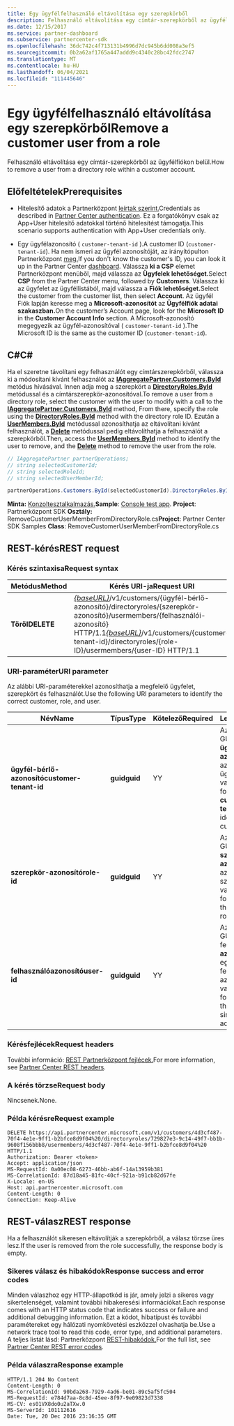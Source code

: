 ```yaml
---
title: Egy ügyfélfelhasználó eltávolítása egy szerepkörből
description: Felhasználó eltávolítása egy címtár-szerepkörből az ügyfélfiókon belül.
ms.date: 12/15/2017
ms.service: partner-dashboard
ms.subservice: partnercenter-sdk
ms.openlocfilehash: 36dc742c4f713131b4996d7dc945b6dd008a3ef5
ms.sourcegitcommit: 0b2a62af1765a447addd9c4340c28bc42fdc2747
ms.translationtype: MT
ms.contentlocale: hu-HU
ms.lasthandoff: 06/04/2021
ms.locfileid: "111445646"
---
```

# <a name="remove-a-customer-user-from-a-role"></a><span data-ttu-id="5b1ec-103">Egy ügyfélfelhasználó eltávolítása egy szerepkörből</span><span class="sxs-lookup"><span data-stu-id="5b1ec-103">Remove a customer user from a role</span></span>

<span data-ttu-id="5b1ec-104">Felhasználó eltávolítása egy címtár-szerepkörből az ügyfélfiókon belül.</span><span class="sxs-lookup"><span data-stu-id="5b1ec-104">How to remove a user from a directory role within a customer account.</span></span>

## <a name="prerequisites"></a><span data-ttu-id="5b1ec-105">Előfeltételek</span><span class="sxs-lookup"><span data-stu-id="5b1ec-105">Prerequisites</span></span>

- <span data-ttu-id="5b1ec-106">Hitelesítő adatok a Partnerközpont [leírtak szerint.](partner-center-authentication.md)</span><span class="sxs-lookup"><span data-stu-id="5b1ec-106">Credentials as described in [Partner Center authentication](partner-center-authentication.md).</span></span> <span data-ttu-id="5b1ec-107">Ez a forgatókönyv csak az App+User hitelesítő adatokkal történő hitelesítést támogatja.</span><span class="sxs-lookup"><span data-stu-id="5b1ec-107">This scenario supports authentication with App+User credentials only.</span></span>

- <span data-ttu-id="5b1ec-108">Egy ügyfélazonosító ( `customer-tenant-id` ).</span><span class="sxs-lookup"><span data-stu-id="5b1ec-108">A customer ID (`customer-tenant-id`).</span></span> <span data-ttu-id="5b1ec-109">Ha nem ismeri az ügyfél azonosítóját, az irányítópulton Partnerközpont [meg.](https://partner.microsoft.com/dashboard)</span><span class="sxs-lookup"><span data-stu-id="5b1ec-109">If you don't know the customer's ID, you can look it up in the Partner Center [dashboard](https://partner.microsoft.com/dashboard).</span></span> <span data-ttu-id="5b1ec-110">Válassza **ki a CSP** elemet Partnerközpont menüből, majd válassza az **Ügyfelek lehetőséget.**</span><span class="sxs-lookup"><span data-stu-id="5b1ec-110">Select **CSP** from the Partner Center menu, followed by **Customers**.</span></span> <span data-ttu-id="5b1ec-111">Válassza ki az ügyfelet az ügyféllistából, majd válassza a **Fiók lehetőséget.**</span><span class="sxs-lookup"><span data-stu-id="5b1ec-111">Select the customer from the customer list, then select **Account**.</span></span> <span data-ttu-id="5b1ec-112">Az ügyfél Fiók lapján keresse meg a **Microsoft-azonosítót** az **Ügyfélfiók adatai szakaszban.**</span><span class="sxs-lookup"><span data-stu-id="5b1ec-112">On the customer’s Account page, look for the **Microsoft ID** in the **Customer Account Info** section.</span></span> <span data-ttu-id="5b1ec-113">A Microsoft-azonosító megegyezik az ügyfél-azonosítóval ( `customer-tenant-id` ).</span><span class="sxs-lookup"><span data-stu-id="5b1ec-113">The Microsoft ID is the same as the customer ID  (`customer-tenant-id`).</span></span>

## <a name="c"></a><span data-ttu-id="5b1ec-114">C\#</span><span class="sxs-lookup"><span data-stu-id="5b1ec-114">C\#</span></span>

<span data-ttu-id="5b1ec-115">Ha el szeretne távolítani egy felhasználót egy címtárszerepkörből, válassza ki a módosítani kívánt felhasználót az [**IAggregatePartner.Customers.ById**](/dotnet/api/microsoft.store.partnercenter.customers.icustomercollection.byid) metódus hívásával. Innen adja meg a szerepkört a [**DirectoryRoles.ById**](/dotnet/api/microsoft.store.partnercenter.customerdirectoryroles.idirectoryrolecollection.byid) metódussal és a címtárszerepkör-azonosítóval.</span><span class="sxs-lookup"><span data-stu-id="5b1ec-115">To remove a user from a directory role, select the customer with the user to modify with a call to the [**IAggregatePartner.Customers.ById**](/dotnet/api/microsoft.store.partnercenter.customers.icustomercollection.byid) method, From there, specify the role using the [**DirectoryRoles.ById**](/dotnet/api/microsoft.store.partnercenter.customerdirectoryroles.idirectoryrolecollection.byid) method with the directory role ID.</span></span> <span data-ttu-id="5b1ec-116">Ezután a [**UserMembers.ById**](/dotnet/api/microsoft.store.partnercenter.customerdirectoryroles.iusermembercollection.byid) metódussal azonosíthatja az eltávolítani kívánt felhasználót, a [**Delete**](/dotnet/api/microsoft.store.partnercenter.customerdirectoryroles.iusermember.delete) metódussal pedig eltávolíthatja a felhasználót a szerepkörből.</span><span class="sxs-lookup"><span data-stu-id="5b1ec-116">Then, access the [**UserMembers.ById**](/dotnet/api/microsoft.store.partnercenter.customerdirectoryroles.iusermembercollection.byid) method to identify the user to remove, and the [**Delete**](/dotnet/api/microsoft.store.partnercenter.customerdirectoryroles.iusermember.delete) method to remove the user from the role.</span></span>

``` csharp
// IAggregatePartner partnerOperations;
// string selectedCustomerId;
// string selectedRoleId;
// string selectedUserMemberId;

partnerOperations.Customers.ById(selectedCustomerId).DirectoryRoles.ById(selectedRoleId).UserMembers.ById(selectedUserMemberId).Delete();
```

<span data-ttu-id="5b1ec-117">**Minta:** [Konzoltesztalkalmazás.](console-test-app.md)</span><span class="sxs-lookup"><span data-stu-id="5b1ec-117">**Sample**: [Console test app](console-test-app.md).</span></span> <span data-ttu-id="5b1ec-118">**Project**: Partnerközpont SDK **Osztály:** RemoveCustomerUserMemberFromDirectoryRole.cs</span><span class="sxs-lookup"><span data-stu-id="5b1ec-118">**Project**: Partner Center SDK Samples **Class**: RemoveCustomerUserMemberFromDirectoryRole.cs</span></span>

## <a name="rest-request"></a><span data-ttu-id="5b1ec-119">REST-kérés</span><span class="sxs-lookup"><span data-stu-id="5b1ec-119">REST request</span></span>

### <a name="request-syntax"></a><span data-ttu-id="5b1ec-120">Kérés szintaxisa</span><span class="sxs-lookup"><span data-stu-id="5b1ec-120">Request syntax</span></span>

| <span data-ttu-id="5b1ec-121">Metódus</span><span class="sxs-lookup"><span data-stu-id="5b1ec-121">Method</span></span>     | <span data-ttu-id="5b1ec-122">Kérés URI-ja</span><span class="sxs-lookup"><span data-stu-id="5b1ec-122">Request URI</span></span>                                                                                                                           |
|------------|---------------------------------------------------------------------------------------------------------------------------------------|
| <span data-ttu-id="5b1ec-123">**Töröl**</span><span class="sxs-lookup"><span data-stu-id="5b1ec-123">**DELETE**</span></span> | <span data-ttu-id="5b1ec-124">[*{baseURL}*](partner-center-rest-urls.md)/v1/customers/{ügyfél-bérlő-azonosító}/directoryroles/{szerepkör-azonosító}/usermembers/{felhasználói-azonosító} HTTP/1.1</span><span class="sxs-lookup"><span data-stu-id="5b1ec-124">[*{baseURL}*](partner-center-rest-urls.md)/v1/customers/{customer-tenant-id}/directoryroles/{role-ID}/usermembers/{user-ID} HTTP/1.1</span></span> |

### <a name="uri-parameter"></a><span data-ttu-id="5b1ec-125">URI-paraméter</span><span class="sxs-lookup"><span data-stu-id="5b1ec-125">URI parameter</span></span>

<span data-ttu-id="5b1ec-126">Az alábbi URI-paraméterekkel azonosíthatja a megfelelő ügyfelet, szerepkört és felhasználót.</span><span class="sxs-lookup"><span data-stu-id="5b1ec-126">Use the following URI parameters to identify the correct customer, role, and user.</span></span>

| <span data-ttu-id="5b1ec-127">Név</span><span class="sxs-lookup"><span data-stu-id="5b1ec-127">Name</span></span>                   | <span data-ttu-id="5b1ec-128">Típus</span><span class="sxs-lookup"><span data-stu-id="5b1ec-128">Type</span></span>     | <span data-ttu-id="5b1ec-129">Kötelező</span><span class="sxs-lookup"><span data-stu-id="5b1ec-129">Required</span></span> | <span data-ttu-id="5b1ec-130">Leírás</span><span class="sxs-lookup"><span data-stu-id="5b1ec-130">Description</span></span>                                                                        |
|------------------------|----------|----------|------------------------------------------------------------------------------------|
| <span data-ttu-id="5b1ec-131">**ügyfél-bérlő-azonosító**</span><span class="sxs-lookup"><span data-stu-id="5b1ec-131">**customer-tenant-id**</span></span> | <span data-ttu-id="5b1ec-132">**guid**</span><span class="sxs-lookup"><span data-stu-id="5b1ec-132">**guid**</span></span> | <span data-ttu-id="5b1ec-133">Y</span><span class="sxs-lookup"><span data-stu-id="5b1ec-133">Y</span></span>        | <span data-ttu-id="5b1ec-134">Az érték egy GUID formátumú **ügyfél-bérlő-azonosító,** amely azonosítja az ügyfelet.</span><span class="sxs-lookup"><span data-stu-id="5b1ec-134">The value is a GUID formatted **customer-tenant-id** that identifies the customer.</span></span> |
| <span data-ttu-id="5b1ec-135">**szerepkör-azonosító**</span><span class="sxs-lookup"><span data-stu-id="5b1ec-135">**role-id**</span></span>            | <span data-ttu-id="5b1ec-136">**guid**</span><span class="sxs-lookup"><span data-stu-id="5b1ec-136">**guid**</span></span> | <span data-ttu-id="5b1ec-137">Y</span><span class="sxs-lookup"><span data-stu-id="5b1ec-137">Y</span></span>        | <span data-ttu-id="5b1ec-138">Az érték egy GUID formátumú **szerepkör-azonosító,** amely azonosítja a szerepkört.</span><span class="sxs-lookup"><span data-stu-id="5b1ec-138">The value is a GUID formatted **role-id** that identifies the role.</span></span>                |
| <span data-ttu-id="5b1ec-139">**felhasználóazonosító**</span><span class="sxs-lookup"><span data-stu-id="5b1ec-139">**user-id**</span></span>            | <span data-ttu-id="5b1ec-140">**guid**</span><span class="sxs-lookup"><span data-stu-id="5b1ec-140">**guid**</span></span> | <span data-ttu-id="5b1ec-141">Y</span><span class="sxs-lookup"><span data-stu-id="5b1ec-141">Y</span></span>        | <span data-ttu-id="5b1ec-142">Az érték egy GUID formátumú felhasználói **azonosító,** amely egyetlen felhasználói fiókot azonosít.</span><span class="sxs-lookup"><span data-stu-id="5b1ec-142">The value is a GUID formatted **user-id** that identifies a single user account.</span></span>   |

### <a name="request-headers"></a><span data-ttu-id="5b1ec-143">Kérésfejlécek</span><span class="sxs-lookup"><span data-stu-id="5b1ec-143">Request headers</span></span>

<span data-ttu-id="5b1ec-144">További információ: [REST Partnerközpont fejlécek.](headers.md)</span><span class="sxs-lookup"><span data-stu-id="5b1ec-144">For more information, see [Partner Center REST headers](headers.md).</span></span>

### <a name="request-body"></a><span data-ttu-id="5b1ec-145">A kérés törzse</span><span class="sxs-lookup"><span data-stu-id="5b1ec-145">Request body</span></span>

<span data-ttu-id="5b1ec-146">Nincsenek.</span><span class="sxs-lookup"><span data-stu-id="5b1ec-146">None.</span></span>

### <a name="request-example"></a><span data-ttu-id="5b1ec-147">Példa kérésre</span><span class="sxs-lookup"><span data-stu-id="5b1ec-147">Request example</span></span>

```http
DELETE https://api.partnercenter.microsoft.com/v1/customers/4d3cf487-70f4-4e1e-9ff1-b2bfce8d9f04%20/directoryroles/729827e3-9c14-49f7-bb1b-9608f156bbb8/usermembers/4d3cf487-70f4-4e1e-9ff1-b2bfce8d9f04%20 HTTP/1.1
Authorization: Bearer <token>
Accept: application/json
MS-RequestId: 0a00ec08-6273-46bb-ab6f-14a13959b381
MS-CorrelationId: 87d18a45-81fc-40cf-921a-b91cb82d67fe
X-Locale: en-US
Host: api.partnercenter.microsoft.com
Content-Length: 0
Connection: Keep-Alive
```

## <a name="rest-response"></a><span data-ttu-id="5b1ec-148">REST-válasz</span><span class="sxs-lookup"><span data-stu-id="5b1ec-148">REST response</span></span>

<span data-ttu-id="5b1ec-149">Ha a felhasználót sikeresen eltávolítják a szerepkörből, a válasz törzse üres lesz.</span><span class="sxs-lookup"><span data-stu-id="5b1ec-149">If the user is removed from the role successfully, the response body is empty.</span></span>

### <a name="response-success-and-error-codes"></a><span data-ttu-id="5b1ec-150">Sikeres válasz és hibakódok</span><span class="sxs-lookup"><span data-stu-id="5b1ec-150">Response success and error codes</span></span>

<span data-ttu-id="5b1ec-151">Minden válaszhoz egy HTTP-állapotkód is jár, amely jelzi a sikeres vagy sikertelenséget, valamint további hibakeresési információkat.</span><span class="sxs-lookup"><span data-stu-id="5b1ec-151">Each response comes with an HTTP status code that indicates success or failure and additional debugging information.</span></span> <span data-ttu-id="5b1ec-152">Ezt a kódot, hibatípust és további paramétereket egy hálózati nyomkövetési eszközzel olvashatja be.</span><span class="sxs-lookup"><span data-stu-id="5b1ec-152">Use a network trace tool to read this code, error type, and additional parameters.</span></span> <span data-ttu-id="5b1ec-153">A teljes listát lásd: Partnerközpont [REST-hibakódok.](error-codes.md)</span><span class="sxs-lookup"><span data-stu-id="5b1ec-153">For the full list, see [Partner Center REST error codes](error-codes.md).</span></span>

### <a name="response-example"></a><span data-ttu-id="5b1ec-154">Példa válaszra</span><span class="sxs-lookup"><span data-stu-id="5b1ec-154">Response example</span></span>

```http
HTTP/1.1 204 No Content
Content-Length: 0
MS-CorrelationId: 90bda268-7929-4ad6-be01-89c5af5fc504
MS-RequestId: e784d7aa-8c8d-45ee-8f97-9e09823d7338
MS-CV: es01VX8do0u2aTXw.0
MS-ServerId: 101112616
Date: Tue, 20 Dec 2016 23:16:35 GMT
```
